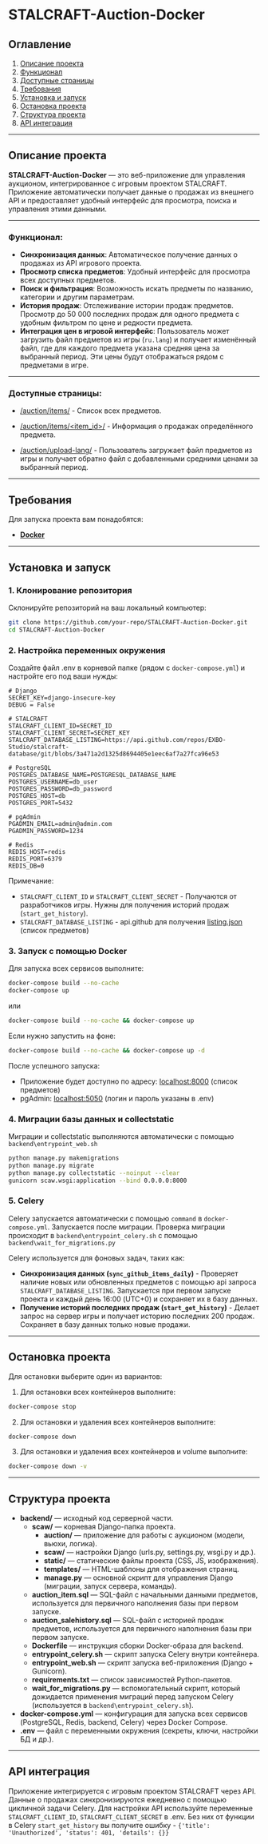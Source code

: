 # STALCRAFT-Auction-Docker

## Оглавление
1. [Описание проекта](#Описание-проекта)
2. [Функционал](#Функционал)
3. [Доступные страницы](#Доступные-страницы)
4. [Требования](#Требования)
5. [Установка и запуск](#Установка-и-запуск)
6. [Остановка проекта](#Остановка-проекта)
7. [Структура проекта](#Структура-проекта)
8. [API интеграция](#API-интеграция)

---

## Описание проекта

**STALCRAFT-Auction-Docker** — это веб-приложение для управления аукционом, интегрированное с игровым проектом STALCRAFT.  
Приложение автоматически получает данные о продажах из внешнего API и предоставляет удобный интерфейс для просмотра, поиска и управления этими данными.

---

### Функционал:
- **Синхронизация данных**: Автоматическое получение данных о продажах из API игрового проекта.
- **Просмотр списка предметов**: Удобный интерфейс для просмотра всех доступных предметов.
- **Поиск и фильтрация**: Возможность искать предметы по названию, категории и другим параметрам.
- **История продаж**: Отслеживание истории продаж предметов. Просмотр до 50 000 последних продаж для одного предмета с удобным фильтром по цене и редкости предмета.
- **Интеграция цен в игровой интерфейс**: Пользователь может загрузить файл предметов из игры (`ru.lang`) и получает изменённый файл, где для каждого предмета указана средняя цена за выбранный период. Эти цены будут отображаться рядом с предметами в игре.

---

### Доступные страницы:
- [/auction/items/](http://localhost:8000/auction/items/) - Список всех предметов.

- [/auction/items/<item_id>/](http://localhost:8000/auction/items/9mmq/) - Информация о продажах определённого предмета.

- [/auction/upload-lang/](http://localhost:8000/auction/upload-lang/) - Пользователь загружает файл предметов из игры и получает обратно файл с добавленными средними ценами за выбранный период.

---

## Требования

Для запуска проекта вам понадобятся:
- [**Docker**](https://www.docker.com/get-started/)

---

## Установка и запуск

### 1. Клонирование репозитория
Склонируйте репозиторий на ваш локальный компьютер:
```bash
git clone https://github.com/your-repo/STALCRAFT-Auction-Docker.git
cd STALCRAFT-Auction-Docker
```

### 2. Настройка переменных окружения
Создайте файл .env в корневой папке (рядом с `docker-compose.yml`) и настройте его под ваши нужды:
```
# Django
SECRET_KEY=django-insecure-key
DEBUG = False

# STALCRAFT
STALCRAFT_CLIENT_ID=SECRET_ID
STALCRAFT_CLIENT_SECRET=SECRET_KEY
STALCRAFT_DATABASE_LISTING=https://api.github.com/repos/EXBO-Studio/stalcraft-database/git/blobs/3a471a2d1325d8694405e1eec6af7a27fca96e53

# PostgreSQL
POSTGRES_DATABASE_NAME=POSTGRESQL_DATABASE_NAME
POSTGRES_USERNAME=db_user
POSTGRES_PASSWORD=db_password
POSTGRES_HOST=db
POSTGRES_PORT=5432

# pgAdmin
PGADMIN_EMAIL=admin@admin.com
PGADMIN_PASSWORD=1234

# Redis
REDIS_HOST=redis
REDIS_PORT=6379
REDIS_DB=0
```

Примечание:
- `STALCRAFT_CLIENT_ID` и `STALCRAFT_CLIENT_SECRET` - Получаются от разработчиков игры. Нужны для получения историй продаж (`start_get_history`).
- `STALCRAFT_DATABASE_LISTING` - api.github для получения [listing.json](https://github.com/EXBO-Studio/stalcraft-database/blob/main/ru/listing.json) (список предметов)

### 3. Запуск с помощью Docker
Для запуска всех сервисов выполните:
```bash
docker-compose build --no-cache
docker-compose up
```

или
```bash
docker-compose build --no-cache && docker-compose up
```

Если нужно запустить на фоне:
```bash
docker-compose build --no-cache && docker-compose up -d
```

После успешного запуска:
- Приложение будет доступно по адресу: [localhost:8000](http://localhost:8000) (список предметов)
- pgAdmin: [localhost:5050](http://localhost:5050) (логин и пароль указаны в .env)

### 4. Миграции базы данных и collectstatic
Миграции и collectstatic выполняются автоматически с помощью `backend\entrypoint_web.sh`
```bash
python manage.py makemigrations
python manage.py migrate
python manage.py collectstatic --noinput --clear
gunicorn scaw.wsgi:application --bind 0.0.0.0:8000
```

### 5. Celery
Celery запускается автоматически с помощью `command` в `docker-compose.yml`.
Запускается после миграции. Проверка миграции происходит в `backend\entrypoint_celery.sh` с помощью `backend\wait_for_migrations.py`

Celery используется для фоновых задач, таких как: 
- **Синхронизация данных (`sync_github_items_daily`)** - Проверяет наличие новых или обновленных предметов с помощью api запроса `STALCRAFT_DATABASE_LISTING`. Запускается при первом запуске проекта и каждый день 16:00 (UTC+0) и сохраняет их в базу данных.
- **Получение историй последних продаж (`start_get_history`)** - Делает запрос на сервер игры и получает историю последних 200 продаж. Сохраняет в базу данных только новые продажи.

---

## Остановка проекта
Для остановки выберите один из вариантов:

1. Для остановки всех контейнеров выполните:
```bash
docker-compose stop
```

2. Для остановки и удаления всех контейнеров выполните:
```bash
docker-compose down
```

3. Для остановки и удаления всех контейнеров и volume выполните:  
```bash
docker-compose down -v
```

---

## Структура проекта
- **backend/** — исходный код серверной части.
  - **scaw/** — корневая Django-папка проекта.
    - **auction/** — приложение для работы с аукционом (модели, вьюхи, логика).
    - **scaw/** — настройки Django (urls.py, settings.py, wsgi.py и др.).
    - **static/** — статические файлы проекта (CSS, JS, изображения).
    - **templates/** — HTML-шаблоны для отображения страниц.
    - **manage.py** — основной скрипт для управления Django (миграции, запуск сервера, команды).
  - **auction_item.sql** — SQL-файл с начальными данными предметов, используется для первичного наполнения базы при первом запуске.
  - **auction_salehistory.sql** — SQL-файл с историей продаж предметов, используется для первичного наполнения базы при первом запуске.
  - **Dockerfile** — инструкция сборки Docker-образа для backend.
  - **entrypoint_celery.sh** — скрипт запуска Celery внутри контейнера.
  - **entrypoint_web.sh** — скрипт запуска веб-приложения (Django + Gunicorn).
  - **requirements.txt** — список зависимостей Python-пакетов.
  - **wait_for_migrations.py** — вспомогательный скрипт, который дожидается применения миграций перед запуском Celery (используется в `backend\entrypoint_celery.sh`).
- **docker-compose.yml** — конфигурация для запуска всех сервисов (PostgreSQL, Redis, backend, Celery) через Docker Compose.
- **.env** — файл с переменными окружения (секреты, ключи, настройки БД и др.).

---

## API интеграция
Приложение интегрируется с игровым проектом STALCRAFT через API. Данные о продажах синхронизируются ежедневно с помощью цикличной задачи Celery. Для настройки API используйте переменные `STALCRAFT_CLIENT_ID`, `STALCRAFT_CLIENT_SECRET` в .env. Без них от функции в Celery `start_get_history` вы получите ошибку - `{'title': 'Unauthorized', 'status': 401, 'details': {}}`
